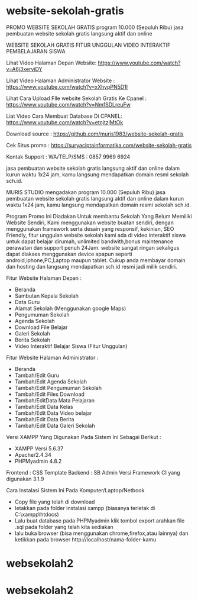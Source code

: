 # website-sekolah-gratis
PROMO WEBSITE SEKOLAH GRATIS program 10.000 (Sepuluh Ribu) jasa pembuatan website sekolah gratis langsung aktif dan online

WEBSITE SEKOLAH GRATIS FITUR UNGGULAN VIDEO INTERAKTIF PEMBELAJARAN SISWA

Lihat Video Halaman Depan Website: 
https://www.youtube.com/watch?v=A6j3xerviDY

Lihat Video Halaman Administrator Website : 
https://www.youtube.com/watch?v=xXhypPN5D1I

Lihat Cara Upload FIle website Sekolah Gratis Ke Cpanel :
https://www.youtube.com/watch?v=NmfSDLreuFw

Liat Video Cara Membuat Database Di CPANEL:
https://www.youtube.com/watch?v=etnjtzjMtOk

Download source : https://github.com/muris1983/website-sekolah-gratis

Cek Situs promo : https://suryaciptainformatika.com/website-sekolah-gratis

Kontak Support : WA/TELP/SMS : 0857 9969 6924

jasa pembuatan website sekolah gratis langsung aktif dan online dalam kurun waktu 1x24 jam, kamu langsung mendapatkan domain resmi sekolah sch.id.

MURIS STUDIO mengadakan program 10.000 (Sepuluh Ribu) jasa pembuatan website sekolah gratis langsung aktif dan online dalam kurun waktu 1x24 jam, kamu langsung mendapatkan domain resmi sekolah sch.id.

Program Promo Ini Diadakan Untuk membantu Sekolah Yang Belum Memiliki Website Sendiri, Kami menggunakan website buatan sendiri, dengan menggunakan framework serta desain yang responsif, kekinian, SEO Friendly, fitur unggulan website sekolah kami ada di video interaktif siswa untuk dapat belajar dirumah, unlimited bandwith,bonus maintenance perawatan dan support penuh 24Jam. website sangat ringan sekaligus dapat diakses menggunakan device apapun seperti android,iphone,PC,Laptop maupun tablet. Cukup anda membayar domain dan hosting dan langsung mendapatkan sch.id resmi jadi milik sendiri.


Fitur Website Halaman Depan :

- Beranda
- Sambutan Kepala Sekolah
- Data Guru
- Alamat Sekolah (Menggunakan google Maps)
- Pengumuman Sekolah
- Agenda Sekolah
- Download File Belajar
- Galeri Sekolah
- Berita Sekolah
- Video Interaktif Belajar Siswa (Fitur Unggulan)

Fitur Website Halaman Administrator :

- Beranda
- Tambah/Edit Guru
- Tambah/Edit Agenda Sekolah
- Tambah/Edit Pengumuman Sekolah
- Tambah/Edit Files Download
- Tambah/EditData Mata Pelajaran
- Tambah/Edit Data Kelas
- Tambah/Edit Data Video belajar
- Tambah/Edit Data Berita
- Tambah/Edit Data Galeri Sekolah

Versi XAMPP Yang Digunakan Pada Sistem Ini Sebagai Berikut :
- XAMPP Versi 5.6.37
- Apache/2.4.34
- PHPMyadmin 4.8.2

Frontend : CSS Template
Backend : SB Admin
Versi Framework CI yang digunakan 3.1.9

Cara Instalasi Sistem Ini Pada Komputer/Laptop/Netbook
- Copy file yang telah di download
- letakkan pada folder instalasi xampp (biasanya terletak di C:\xampp\htdocs\)
- Lalu buat database pada PHPMyadmin klik tombol export arahkan file .sql pada folder yang telah kita sediakan
- lalu buka browser (bisa menggunakan chrome,firefox,atau lainnya) dan ketikkan pada browser http://localhost/nama-folder-kamu
# websekolah2
# websekolah2
